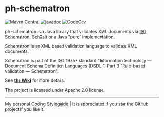 # ph-schematron

[![Maven Central](https://img.shields.io/maven-central/v/com.helger.schematron/ph-schematron-parent-pom)](https://img.shields.io/maven-central/v/com.helger.schematron/ph-schematron-parent-pom)
[![javadoc](https://javadoc.io/badge2/com.helger.schematron/ph-schematron-api/javadoc.svg)](https://javadoc.io/doc/com.helger.schematron/ph-schematron-api)
[![CodeCov](https://codecov.io/gh/phax/ph-schematron/branch/master/graph/badge.svg)](https://codecov.io/gh/phax/ph-schematron)

ph-schematron is a Java library that validates XML documents via [ISO Schematron](http://www.schematron.com), [SchXslt](https://github.com/schxslt/schxslt) or a Java "pure" implementation.

Schematron is an XML based validation language to validate XML documents.

Schematron is part of the ISO 19757 standard "Information technology — Document Schema Definition Languages (DSDL)", Part 3 "Rule-based validation — Schematron".

See **[the Wiki](https://github.com/phax/ph-schematron/wiki)** for more details.

The project is licensed under Apache 2.0 license.

---

My personal [Coding Styleguide](https://github.com/phax/meta/blob/master/CodingStyleguide.md) |
It is appreciated if you star the GitHub project if you like it.